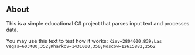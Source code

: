 ## About
This is a simple educational C# project that parses input text and processes data.

You may use this text to test how it works:
`Kiev=2804000,839;Las Vegas=603400,352;Kharkov=1431000,350;Moscow=12615882,2562`